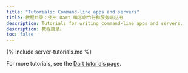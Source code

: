 ```yaml
---
title: "Tutorials: Command-line apps and servers"
title: 教程目录：使用 Dart 编写命令行和服务端应用
description: Tutorials for writing command-line apps and servers.
description: 教程目录。
toc: false
---
```


{% include server-tutorials.md %}

For more tutorials, see the [Dart tutorials page](/tutorials).
